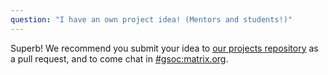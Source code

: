 ```yaml
---
question: "I have an own project idea! (Mentors and students!)"
---
```

Superb! We recommend you submit your idea to [our projects
repository](https://github.com/matrix-org/gsoc) as a pull request, and to come chat in [#gsoc:matrix.org](https://matrix.to/#/!WZbLERcNJxrvkxPfyV:matrix.org?via=sw1v.org&via=matrix.org&via=thebeckmeyers.xyz).
